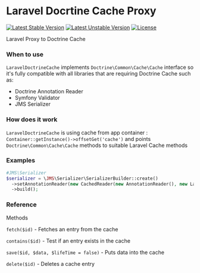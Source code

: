 # Laravel Docrtine Cache Proxy

[![Latest Stable Version](https://poser.pugx.org/kozz/laravel-doctrine-cache/v/stable.svg)](https://packagist.org/packages/kozz/laravel-doctrine-cache)
[![Latest Unstable Version](https://poser.pugx.org/kozz/laravel-doctrine-cache/v/unstable.svg)](https://packagist.org/packages/kozz/laravel-doctrine-cache)
[![License](http://img.shields.io/packagist/l/kozz/laravel-doctrine-cache.svg)](https://packagist.org/packages/kozz/laravel-doctrine-cache)

Laravel Proxy to Doctrine Cache

### When to use

```LaravelDoctrineCache``` implements ```Doctrine\Common\Cache\Cache``` interface 
so it's fully compatible with all libraries that are requiring Doctrine Cache such as:

- Doctrine Annotation Reader
- Symfony Validator
- JMS Serializer

### How does it work

```LaravelDoctrineCache``` is using cache from app container : ```Container::getInstance()->offsetGet('cache')``` and points ```Doctrine\Common\Cache\Cache``` methods to suitable Laravel Cache methods

### Examples
```php
#JMS\Serializer
$serializer = \JMS\Serializer\SerializerBuilder::create()
  ->setAnnotationReader(new CachedReader(new AnnotationReader(), new LaravelDoctrineCache()))
  ->build();
```

### Reference

Methods

```fetch($id)``` - Fetches an entry from the cache

```contains($id)``` - Test if an entry exists in the cache

```save($id, $data, $lifeTime = false)``` - Puts data into the cache

```delete($id)``` - Deletes a cache entry
